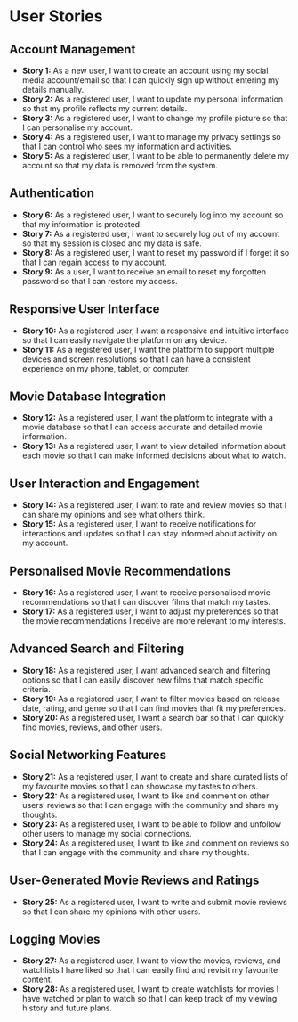 # User Stories

## Account Management
- **Story 1:** As a new user, I want to create an account using my social media account/email so that I can quickly sign up without entering my details manually.
- **Story 2:** As a registered user, I want to update my personal information so that my profile reflects my current details.
- **Story 3:** As a registered user, I want to change my profile picture so that I can personalise my account.
- **Story 4:** As a registered user, I want to manage my privacy settings so that I can control who sees my information and activities.
- **Story 5:** As a registered user, I want to be able to permanently delete my account so that my data is removed from the system.

## Authentication
- **Story 6:** As a registered user, I want to securely log into my account so that my information is protected.
- **Story 7:** As a registered user, I want to securely log out of my account so that my session is closed and my data is safe.
- **Story 8:** As a registered user, I want to reset my password if I forget it so that I can regain access to my account.
- **Story 9:** As a user, I want to receive an email to reset my forgotten password so that I can restore my access.

## Responsive User Interface
- **Story 10:** As a registered user, I want a responsive and intuitive interface so that I can easily navigate the platform on any device.
- **Story 11:** As a registered user, I want the platform to support multiple devices and screen resolutions so that I can have a consistent experience on my phone, tablet, or computer.

## Movie Database Integration
- **Story 12:** As a registered user, I want the platform to integrate with a movie database so that I can access accurate and detailed movie information.
- **Story 13:** As a registered user, I want to view detailed information about each movie so that I can make informed decisions about what to watch.

## User Interaction and Engagement
- **Story 14:** As a registered user, I want to rate and review movies so that I can share my opinions and see what others think.
- **Story 15:** As a registered user, I want to receive notifications for interactions and updates so that I can stay informed about activity on my account.

## Personalised Movie Recommendations
- **Story 16:** As a registered user, I want to receive personalised movie recommendations so that I can discover films that match my tastes.
- **Story 17:** As a registered user, I want to adjust my preferences so that the movie recommendations I receive are more relevant to my interests.

## Advanced Search and Filtering
- **Story 18:** As a registered user, I want advanced search and filtering options so that I can easily discover new films that match specific criteria.
- **Story 19:** As a registered user, I want to filter movies based on release date, rating, and genre so that I can find movies that fit my preferences.
- **Story 20:** As a registered user, I want a search bar so that I can quickly find movies, reviews, and other users.

## Social Networking Features
- **Story 21:** As a registered user, I want to create and share curated lists of my favourite movies so that I can showcase my tastes to others.
- **Story 22:** As a registered user, I want to like and comment on other users’ reviews so that I can engage with the community and share my thoughts.
- **Story 23:** As a registered user, I want to be able to follow and unfollow other users to manage my social connections.
- **Story 24:** As a registered user, I want to like and comment on reviews so that I can engage with the community and share my thoughts.

## User-Generated Movie Reviews and Ratings
- **Story 25:** As a registered user, I want to write and submit movie reviews so that I can share my opinions with other users.

## Logging Movies
- **Story 27:** As a registered user, I want to view the movies, reviews, and watchlists I have liked so that I can easily find and revisit my favourite content.
- **Story 28:** As a registered user, I want to create watchlists for movies I have watched or plan to watch so that I can keep track of my viewing history and future plans.
